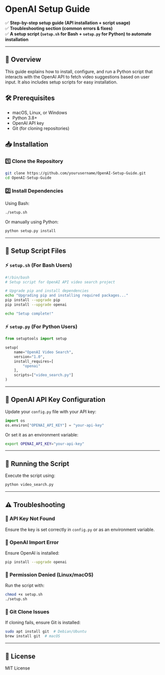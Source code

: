 # OpenAI Setup Guide  

✅ **Step-by-step setup guide (API installation + script usage)**  
✅ **Troubleshooting section (common errors & fixes)**  
✅ **A setup script (`setup.sh` for Bash + `setup.py` for Python) to automate installation**  

---

## 📌 Overview  
This guide explains how to install, configure, and run a Python script that interacts with the OpenAI API to fetch video suggestions based on user input. It also includes setup scripts for easy installation.

## 🛠 Prerequisites  
- macOS, Linux, or Windows  
- Python 3.8+  
- OpenAI API key  
- Git (for cloning repositories)

## 📥 Installation  

### 1️⃣ Clone the Repository  
```bash
git clone https://github.com/yourusername/OpenAI-Setup-Guide.git
cd OpenAI-Setup-Guide
```

### 2️⃣ Install Dependencies  
Using Bash:  
```bash
./setup.sh
```
Or manually using Python:  
```bash
python setup.py install
```

---

## 🔧 Setup Script Files  

### ⚡ `setup.sh` (For Bash Users)  
```bash
#!/bin/bash
# Setup script for OpenAI API video search project

# Upgrade pip and install dependencies
echo "Upgrading pip and installing required packages..."
pip install --upgrade pip
pip install --upgrade openai

echo "Setup complete!"
```

### ⚡ `setup.py` (For Python Users)  
```python
from setuptools import setup

setup(
    name="OpenAI Video Search",
    version="1.0",
    install_requires=[
        "openai"
    ],
    scripts=["video_search.py"]
)
```

---

## 🔑 OpenAI API Key Configuration  
Update your `config.py` file with your API key:  
```python
import os
os.environ["OPENAI_API_KEY"] = "your-api-key"
```
Or set it as an environment variable:  
```bash
export OPENAI_API_KEY="your-api-key"
```

---

## 🚀 Running the Script  
Execute the script using:  
```bash
python video_search.py
```

---

## ⚠️ Troubleshooting  
### 🔹 API Key Not Found  
Ensure the key is set correctly in `config.py` or as an environment variable.

### 🔹 OpenAI Import Error  
Ensure OpenAI is installed:  
```bash
pip install --upgrade openai
```

### 🔹 Permission Denied (Linux/macOS)  
Run the script with:  
```bash
chmod +x setup.sh
./setup.sh
```

### 🔹 Git Clone Issues  
If cloning fails, ensure Git is installed:  
```bash
sudo apt install git  # Debian/Ubuntu
brew install git  # macOS
```

---

## 📜 License  
MIT License
